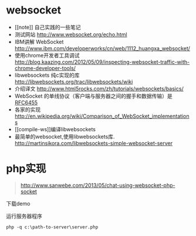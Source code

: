 # websocket

* [[note]] 自己实践的一些笔记
* 测试网站  http://www.websocket.org/echo.html
* IBM讲解 WebSocket  http://www.ibm.com/developerworks/cn/web/1112_huangxa_websocket/
* 使用chrome开发者工具调试 http://blog.kaazing.com/2012/05/09/inspecting-websocket-traffic-with-chrome-developer-tools/
* libwebsockets 纯c实现的库 http://libwebsockets.org/trac/libwebsockets/wiki
* 介绍译文 http://www.html5rocks.com/zh/tutorials/websockets/basics/
* WebSocket 的单线协议（客户端与服务器之间的握手和数据传输）是 [RFC6455](http://tools.ietf.org/html/rfc6455)
* 各家的实现 http://en.wikipedia.org/wiki/Comparison_of_WebSocket_implementations
* [[compile-ws]]编译libwebsockets
* 最简单的websocket,使用libwebsockets库. http://martinsikora.com/libwebsockets-simple-websocket-server

# php实现

> http://www.sanwebe.com/2013/05/chat-using-websocket-php-socket

下载demo

运行服务器程序
```
php -q c:\path-to-server\server.php
```